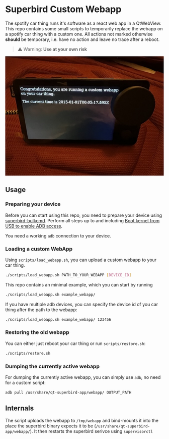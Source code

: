 # Superbird Custom Webapp

The spotify car thing runs it's software as a react web app in a QtWebView.
This repo contains some small scripts to temporarily replace the webapp on a spotify car thing with a custom one.
All actions not marked otherwise **should** be temporary, i.e. have no action and leave no trace after a reboot.

> :warning: Warning: **Use at your own risk**

![a spotify car thing showing the text "Congratulations, you are running a custom webapp on your car thing. The current time is 2015-01-01"](example_webapp.jpg)

## Usage

### Preparing your device

Before you can start using this repo, you need to prepare your device using [superbird-bulkcmd](https://github.com/frederic/superbird-bulkcmd).
Perform all steps up to and including [Boot kernel from USB to enable ADB access](https://github.com/frederic/superbird-bulkcmd#boot-kernel-from-usb-to-enable-adb-access).

You need a working `adb` connection to your device.

### Loading a custom WebApp

Using `scripts/load_webapp.sh`, you can upload a custom webapp to your car thing.

```bash
./scripts/load_webapp.sh PATH_TO_YOUR_WEBAPP [DEVICE_ID]
```

This repo contains an minimal example, which you can start by running

```bash
./scripts/load_webapp.sh example_webapp/
```

If you have multiple adb devices, you can specify the device id of you car thing after the path to the webapp:

```bash
./scripts/load_webapp.sh example_webapp/ 123456
```

### Restoring the old webapp

You can either just reboot your car thing or run `scripts/restore.sh`:

```bash
./scripts/restore.sh
```

### Dumping the currently active webapp

For dumping the currently active webapp, you can simply use `adb`, no need for a custom script:

```bash
adb pull /usr/share/qt-superbird-app/webapp/ OUTPUT_PATH
```

## Internals

The script uploads the webapp to `/tmp/webapp` and bind-mounts it into the place the superbird binary expects it to be (`/usr/share/qt-superbird-app/webapp/`).
It then restarts the superbird serivce using `supervisorctl`
